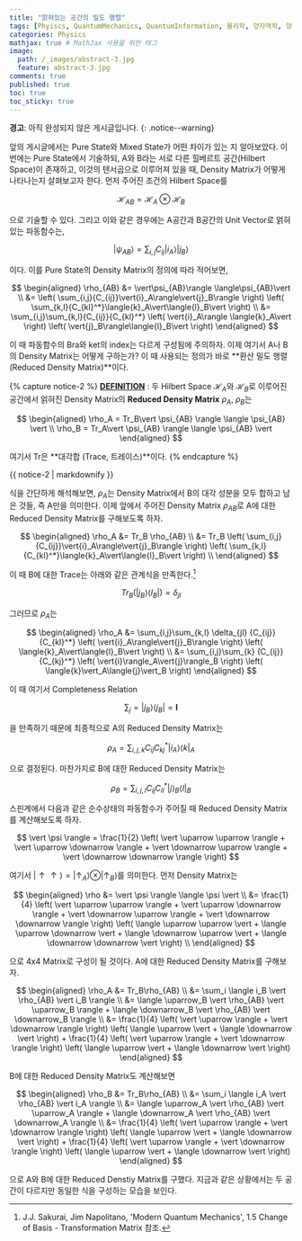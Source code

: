 ```yaml
---
title: "얽혀있는 공간의 밀도 행렬"
tags: [Phyiscs, QuantumMechanics, QuantumInformation, 물리학, 양자역학, 양자정보] # 태그 입력
categories: Physics
mathjax: true # MathJax 사용을 위한 태그
image:
  path: /_images/abstract-3.jpg
  feature: abstract-3.jpg
comments: true
published: true
toc: true
toc_sticky: true
---
```

**경고**: 아직 완성되지 않은 게시글입니다.
{: .notice--warning}

앞의 게시글에서는 Pure State와 Mixed State가 어떤 차이가 있는 지 알아보았다. 이번에는 Pure State에서 기술하되, 
A와 B라는 서로 다른 힐베르트 공간(Hilbert Space)이 존재하고, 이것의 텐서곱으로 이루어져 있을 때, Density Matrix가 어떻게 나타나는지 살펴보고자 한다. 먼저 주어진 조건의 Hilbert Space를

$$
\mathcal{H}_{AB} = \mathcal{H}_A\otimes\mathcal{H}_B
$$

으로 기술할 수 있다. 그리고 이와 같은 경우에는 A공간과 B공간의 Unit Vector로 얽혀있는 파동함수는,

$$
\vert\psi_{AB}\rangle = \sum_{i,j}{C_{ij}}\vert{i}_A\rangle\vert{j}_B\rangle
$$

이다. 이를 Pure State의 Density Matrix의 정의에 따라 적어보면,

$$
\begin{aligned}
\rho_{AB} &= \vert\psi_{AB}\rangle \langle\psi_{AB}\vert \\
&= \left( \sum_{i,j}{C_{ij}}\vert{i}_A\rangle\vert{j}_B\rangle \right) \left( \sum_{k,l}{C_{kl}^*}\langle{k}_A\vert\langle{l}_B\vert \right) \\
&= \sum_{i,j}\sum_{k,l}{C_{ij}}{C_{kl}^*} \left( \vert{i}_A\rangle \langle{k}_A\vert \right) \left( \vert{j}_B\rangle\langle{l}_B\vert \right)
\end{aligned}
$$

이 때 파동함수의 Bra와 ket의 index는 다르게 구성됨에 주의하자. 이제 여기서 A나 B의 Density Matrix는 어떻게 구하는가? 이 때 사용되는
정의가 바로 **환산 밀도 행렬 (Reduced Density Matrix)**이다.

{% capture notice-2 %}
**<u>DEFINITION</u>** : 두 Hilbert Space $\mathcal{H}_A$와 $\mathcal{H}_B$로 이루어진 공간에서 얽혀진 Density Matrix의 
**Reduced Density Matrix** $\rho_A$, $\rho_B$는 

$$
\begin{aligned}
\rho_A = Tr_B\vert \psi_{AB} \rangle \langle \psi_{AB} \vert \\
\rho_B = Tr_A\vert \psi_{AB} \rangle \langle \psi_{AB} \vert
\end{aligned}
$$

여기서 Tr은 **대각합 (Trace, 트레이스)**이다.
{% endcapture %}
<div class="notice--info">{{ notice-2 | markdownify }}</div>

식을 간단하게 해석해보면, $\rho_A$는 Density Matrix에서 B의 대각 성분을 모두 합하고 남은 것들, 즉 A만을 의미한다. 이제 앞에서 주어진 Density Matrix $\rho_{AB}$로 A에 대한 Reduced Density Matrix를 구해보도록 하자.

$$
\begin{aligned}
\rho_A &= Tr_B \rho_{AB} \\
&= Tr_B \left( \sum_{i,j}{C_{ij}}\vert{i}_A\rangle\vert{j}_B\rangle \right) \left( \sum_{k,l}{C_{kl}^*}\langle{k}_A\vert\langle{l}_B\vert \right) \\
\end{aligned}
$$

이 때 B에 대한 Trace는 아래와 같은 관계식을 만족한다.[^1]

$$
Tr_B(\vert{j}_B\rangle\langle{l}_B\vert) = \delta_{jl}
$$

그러므로 $\rho_A$는

$$
\begin{aligned}
\rho_A &= \sum_{i,j}\sum_{k,l} \delta_{jl} {C_{ij}}{C_{kl}^*} \left( \vert{i}_A\rangle\vert{j}_B\rangle \right) \left( \langle{k}_A\vert\langle{l}_B\vert \right) \\
&= \sum_{i,j}\sum_{k} {C_{ij}}{C_{kj}^*} \left( \vert{i}\rangle_A\vert{j}\rangle_B \right) \left( \langle{k}\vert_A\langle{j}\vert_B \right)
\end{aligned}
$$

이 때 여기서 Completeness Relation

$$
\sum_{j} = \vert j_B \rangle \langle j_B \vert = \mathbf{I}
$$

을 만족하기 때문에 최종적으로 A의 Reduced Density Matrix는

$$
\rho_A = \sum_{i,j,k} {C_{ij}}{C_{kj}^*} \vert{i}_A\rangle \langle{k} \vert_A
$$

으로 결정된다. 마찬가지로 B에 대한 Reduced Density Matrix는

$$
\rho_B = \sum_{i,j,l}{C_{ij}}{C_{il}^*}\vert{j}\rangle_B\langle{l}\vert_B
$$

스핀계에서 다음과 같은 순수상태의 파동함수가 주어질 때 Reduced Density Matrix를 계산해보도록 하자. 

$$
\vert \psi \rangle = \frac{1}{2} \left( \vert \uparrow \uparrow \rangle + \vert \uparrow \downarrow \rangle + \vert \downarrow \uparrow \rangle + \vert \downarrow \downarrow \rangle \right)
$$

여기서 $\vert \uparrow \uparrow \rangle = \vert \uparrow_A \rangle \otimes \vert \uparrow_B \rangle$를 의미한다. 먼저 Density Matrix는

$$
\begin{aligned}
\rho &= \vert \psi \rangle \langle \psi \vert \\
&= \frac{1}{4} \left( \vert \uparrow \uparrow \rangle + \vert \uparrow \downarrow \rangle + \vert \downarrow \uparrow \rangle + \vert \downarrow \downarrow \rangle \right) \left( \langle \uparrow \uparrow \vert + \langle \uparrow \downarrow \vert + \langle \downarrow \uparrow \vert + \langle \downarrow \downarrow \vert \right) \\
\end{aligned}
$$

으로 4x4 Matrix로 구성이 될 것이다. A에 대한 Reduced Density Matrix를 구해보자.

$$
\begin{aligned}
\rho_A &= Tr_B\rho_{AB} \\
&= \sum_i \langle i_B \vert \rho_{AB} \vert i_B \rangle \\
&= \langle \uparrow_B \vert \rho_{AB} \vert \uparrow_B \rangle + \langle \downarrow_B \vert \rho_{AB} \vert \downarrow_B \rangle \\
&= \frac{1}{4} \left( \vert \uparrow \rangle + \vert \downarrow \rangle \right) \left( \langle \uparrow \vert + \langle \downarrow \vert \right) + \frac{1}{4} \left( \vert \uparrow \rangle + \vert \downarrow \rangle \right) \left( \langle \uparrow \vert + \langle \downarrow \vert \right)
\end{aligned}
$$

B에 대한 Reduced Density Matrix도 계산해보면

$$
\begin{aligned}
\rho_B &= Tr_B\rho_{AB} \\
&= \sum_i \langle i_A \vert \rho_{AB} \vert i_A \rangle \\
&= \langle \uparrow_A \vert \rho_{AB} \vert \uparrow_A \rangle + \langle \downarrow_A \vert \rho_{AB} \vert \downarrow_A \rangle \\
&= \frac{1}{4} \left( \vert \uparrow \rangle + \vert \downarrow \rangle \right) \left( \langle \uparrow \vert + \langle \downarrow \vert \right) + \frac{1}{4} \left( \vert \uparrow \rangle + \vert \downarrow \rangle \right) \left( \langle \uparrow \vert + \langle \downarrow \vert \right)
\end{aligned}
$$

으로 A와 B에 대한 Reduced Denstiy Matrix를 구했다. 지금과 같은 상황에서는 두 공간이 다르지만 동일한 식을 구성하는 모습을 보인다.

[^1]: J.J. Sakurai, Jim Napolitano, 'Modern Quantum Mechanics', 1.5 Change of Basis - Transformation Matrix 참조.